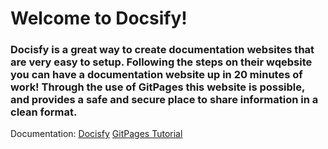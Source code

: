 # Welcome to Docsify!

### Docisfy is a great way to create documentation websites that are very easy to setup. Following the steps on their wqebsite you can have a documentation website up in 20 minutes of work! Through the use of GitPages this website is possible, and provides a safe and secure place to share information in a clean format. 


Documentation: [Docisfy](https://docsify.js.org/#/?id=docsify) [GitPages Tutorial](https://github.blog/2016-08-22-publish-your-project-documentation-with-github-pages/)
